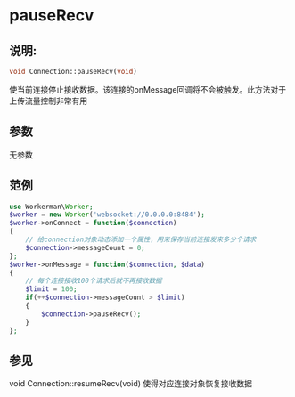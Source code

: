 # pauseRecv
## 说明:
```php
void Connection::pauseRecv(void)
```

使当前连接停止接收数据。该连接的onMessage回调将不会被触发。此方法对于上传流量控制非常有用

## 参数

无参数


## 范例

```php
use Workerman\Worker;
$worker = new Worker('websocket://0.0.0.0:8484');
$worker->onConnect = function($connection)
{
    // 给connection对象动态添加一个属性，用来保存当前连接发来多少个请求
    $connection->messageCount = 0;
};
$worker->onMessage = function($connection, $data)
{
    // 每个连接接收100个请求后就不再接收数据
    $limit = 100;
    if(++$connection->messageCount > $limit)
    {
        $connection->pauseRecv();
    }
};
```

## 参见
void Connection::resumeRecv(void) 使得对应连接对象恢复接收数据
